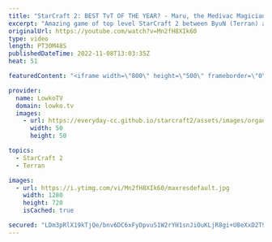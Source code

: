 ```yaml
---
title: "StarCraft 2: BEST TvT OF THE YEAR? - Maru, the Medivac Magician!"
excerpt: "Amazing game of top level StarCraft 2 between ByuN (Terran) and Maru (Terran). The current number 1 and number 2 Terrans on the planet. One of the best games of SC2 this year for sure.  Support my work on Patreon: https://www.patreon.com/lowkotv Become a YouTube member: https://lowko.tv/join  More Lowko:"
originalUrl: https://youtube.com/watch?v=Mn2fH8XIk60
type: video
length: PT30M48S
publishedDateTime: 2022-11-08T13:03:35Z
heat: 51

featuredContent: "<iframe width=\"800\" height=\"500\" frameborder=\"0\" src=\"https://www.youtube.com/embed/Mn2fH8XIk60\" allow=\"accelerometer; autoplay; encrypted-media; gyroscope; picture-in-picture\" allowfullscreen></iframe>"

provider:
  name: LowkoTV
  domain: lowko.tv
  images:
    - url: https://everyday-cc.github.io/starcraft2/assets/images/organizations/lowko.tv-50x50.jpg
      width: 50
      height: 50

topics:
  - StarCraft 2
  - Terran

images:
  - url: https://i.ytimg.com/vi/Mn2fH8XIk60/maxresdefault.jpg
    width: 1280
    height: 720
    isCached: true

secured: "LDm3pRlX19kTjQe/bnv6DC6xFyDpvuS1W2rYH1snJiOuKLjR8gi+U8eXxD2T9inI5tsW56Gbdug9KOTs1uGBZ6NHNo0ckUPrl8VZaFPztwTbHjlNE3czQXu491N5+utZ5rofSni+0xQgNM5PpQBLiHYSgN047/E2PvyUgYVqx7u3NAgNkckMgL/4EYvg/SO+8xt8nMLm70+DuFa4FFgyZdrN3h6rNOPsVsDNfbC1IaX5oKa8K2c5EPKNWmWC46+05Y/+NGaNyoKy3Ai0r+jkWDDez4bcKw2mib3oUAEEna3+UDhVkdFsgzqlOzhGUfiQO3HrEGtnoFaod5NeeERNZg9BeXBMprKCbZ01WVaWzuRVS8ayPVamefLAee3aTAX4RmozOr5DHp6IQm78X66kCIHEQShGafdBy0Tdw+eC56I=;zrfMQwtAJ6SPBoT7uu8uVg=="
---
```


